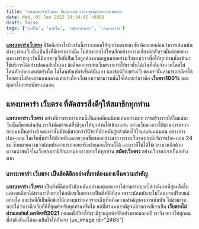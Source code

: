 ```yaml
---
title: 'แทงบาคาร่าเว็บตรง ที่เหมาะแก่การลงทุนคุ้มค่าอย่างแน่นอน'
date: Wed, 05 Jan 2022 14:34:45 +0000
draft: false
tags: ['คาสิโน', 'คาสิโน', 'สมัครบาคาร่า', 'เล่นบาคาร่า']
---
```


**[แทงบาคาร่าเว็บตรง](/archives/)** มีข้อดีอย่างไรบ้างวันนี้เราจะตอบให้ทุกท่านหายสงสัย ต้องบอกก่อนว่าการเล่นพนันต่างๆ ผ่านเว็บนั้นเป็นสิ่งที่ดีเพราะเรานั้น ไม่ต้องออกไปไหนอีกอย่างความเสี่ยงต่อตัวเรานั้นน้อยอย่างมาก เพราะทุกวันนี้มีหลายๆเว็บที่เป็นเว็บถูกต้องตามกฏหมายอย่างเว็บของเรา เพื่อให้ทุกท่านนั้นเข้ามาใช้บริการได้อย่างปลอดภัยนั่นเอง ข้อดีของการเล่นเว็บตรงจะทำให้เรานั้นได้เงินที่เต็มจำนวนโดยไม่โดนหักค่าคอมแต่อย่างใด ไม่โดนหักเปอร์เซ็นต์นั่นเอง และข้อดีอีกอย่างเว็บของเรานั้นสามารถสมัครได้โดยตรงไม่ต้องผ่านคนกลางแต่อย่างใด เว็บของเราสามารถมั่นใจได้เลยว่าเราคือ **เว็บตรง100%** และคุ้มค่าในการสมัครแน่นอน

**แทงบาคาร่า เว็บตรง ที่คัดสรรสิ่งดีๆให้สมาชิกทุกท่าน**
-------------------------------------------------------

**แทงบาคาร่า เว็บตรง** อย่างที่เราทราบว่าเกมนี้เป็นเกมที่คนนิยมเล่นอย่างมาก การสร้างรายได้ในแต่ละวันนั้นก็มากเช่นกัน เราจึงคัดสรรแต่สิ่งดีๆมาให้ทุกท่านได้เข้ามาเล่น อย่างเว็บของเราได้ผ่านการตรวจสอบมาเป็นอย่างดี และเรานั้นมีข้อดีมากกว่า10ข้อที่นักพนันรู้แล้วต้องไว้ใจมาเล่นแน่นอน อย่างการฝาก-ถอน ในเว็บนั้นทำให้นักพนันหลายๆคนชื่นชอบอย่างมาก เพราะเว็บของเรามีบริการฝาก-ถอน 24 ชม.ซึ่งหมายความว่านักพนันสามารถถอนหรือฝากตอนไหนก็ได้ และเราก็ไม่ได้ใช้เวลานานอีกด้วย ความน่าสนใจในเว็บของเรามีอีกมากมายเราอยากให้ทุกท่าน **สมัครเว็บตรง** อย่างเว็บของเราเป็นอย่างมาก

### **แทงบาคาร่า เว็บตรง เป็นข้อดีอีกอย่างที่เราต้องมองเห็นความสำคัญ**

**แทงบาคาร่า เว็บตรง** เป็นสิ่งที่ดีต่อตัวนักพนันอย่างแน่นอน เราไม่สามารถบอกได้ว่าดีมากที่สุดหรือไม่ แต่หากเลือกได้ทางเราก็อยากให้สมัครเว็บตรงจะเป็นสิ่งที่ดีที่สุด เพราะนักพนันจะไม่โดนเอาเปรียบแต่อย่างใด และข้อดีก็เป็นอีกข้อที่นักลงทุนท่านควรจะเล็งเห็นถึงความสำคัญของการเดิมพัน ไม่สามารถบอกได้ว่าเราคือเว็บที่ดีที่สุดสำหรับทุกท่านหรือไม่ แต่ที่ผ่านมาเราพิสูจน์ด้วยการที่เราเป็น **เว็บตรงไม่ผ่านเอเย่นต์ เครดิตฟรี2021** ตลอดทั้งปีทำให้เรามีฐานลูกค้าที่ดีอย่างมากตลอดปี เราจึงอยากให้ทุกคนที่กำลังลังเลได้ลองเปิดใจให้กับเรา \[ux\_image id="2485"\]